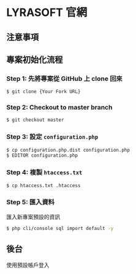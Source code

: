 # LYRASOFT 官網

## 注意事項



## 專案初始化流程

### Step 1: 先將專案從 GitHub 上 clone 回來

```bash
$ git clone {Your Fork URL}
```

### Step 2: Checkout to master branch

```bash
$ git checkout master
```

### Step 3: 設定 `configuration.php`

```bash
$ cp configuration.php.dist configuration.php
$ EDITOR configuration.php
```

### Step 4: 複製 `htaccess.txt`

```bash
$ cp htaccess.txt .htaccess
```

### Step 5: 匯入資料

匯入新專案預設的資訊

```bash
$ php cli/console sql import default -y
```

## 後台

使用預設帳戶登入
